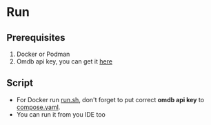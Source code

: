 # Run


## Prerequisites
1. Docker or Podman
2. Omdb api key, you can get it [here](http://www.omdbapi.com/apikey.aspx)

## Script

- For Docker run [run.sh](../scripts/run.sh), don't forget to put correct **omdb api key** to [compose.yaml](../compose.yaml).
- You can run it from you IDE too